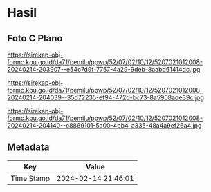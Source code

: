 # Hasil

## Foto C Plano

https://sirekap-obj-formc.kpu.go.id/da71/pemilu/ppwp/52/07/02/10/12/5207021012008-20240214-203907--e54c7d9f-7757-4a29-9deb-8aabd61414dc.jpg

https://sirekap-obj-formc.kpu.go.id/da71/pemilu/ppwp/52/07/02/10/12/5207021012008-20240214-204039--35d72235-ef94-472d-bc73-8a5968ade39c.jpg

https://sirekap-obj-formc.kpu.go.id/da71/pemilu/ppwp/52/07/02/10/12/5207021012008-20240214-204140--c8869101-5a00-4bb4-a335-48a4a9ef26a4.jpg


## Metadata

| Key        | Value               |
| ---------- | ------------------- |
| Time Stamp | 2024-02-14 21:46:01 |



